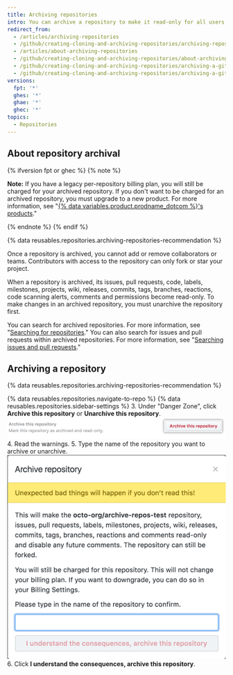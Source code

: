 ```yaml
---
title: Archiving repositories
intro: You can archive a repository to make it read-only for all users and indicate that it's no longer actively maintained. You can also unarchive repositories that have been archived.
redirect_from:
  - /articles/archiving-repositories
  - /github/creating-cloning-and-archiving-repositories/archiving-repositories
  - /articles/about-archiving-repositories
  - /github/creating-cloning-and-archiving-repositories/about-archiving-repositories
  - /github/creating-cloning-and-archiving-repositories/archiving-a-github-repository/about-archiving-repositories
  - /github/creating-cloning-and-archiving-repositories/archiving-a-github-repository/archiving-repositories
versions:
  fpt: '*'
  ghes: '*'
  ghae: '*'
  ghec: '*'
topics:
  - Repositories
---
```


## About repository archival

{% ifversion fpt or ghec %}
{% note %}

**Note:** If you have a legacy per-repository billing plan, you will still be charged for your archived repository. If you don't want to be charged for an archived repository, you must upgrade to a new product. For more information, see "[{% data variables.product.prodname_dotcom %}'s products](/articles/github-s-products)."

{% endnote %}
{% endif %}

{% data reusables.repositories.archiving-repositories-recommendation %}

Once a repository is archived, you cannot add or remove collaborators or teams. Contributors with access to the repository can only fork or star your project.

When a repository is archived, its issues, pull requests, code, labels, milestones, projects, wiki, releases, commits, tags, branches, reactions, code scanning alerts, comments and permissions become read-only. To make changes in an archived repository, you must unarchive the repository first.

You can search for archived repositories. For more information, see "[Searching for repositories](/search-github/searching-on-github/searching-for-repositories/#search-based-on-whether-a-repository-is-archived)." You can also search for issues and pull requests within archived repositories. For more information, see "[Searching issues and pull requests](/search-github/searching-on-github/searching-issues-and-pull-requests/#search-based-on-whether-a-repository-is-archived)."  

## Archiving a repository

{% data reusables.repositories.archiving-repositories-recommendation %}

{% data reusables.repositories.navigate-to-repo %}
{% data reusables.repositories.sidebar-settings %}
3. Under "Danger Zone", click **Archive this repository** or **Unarchive this repository**.
   ![Archive this repository button](/assets/images/help/repository/archive-repository.png)
4. Read the warnings.
5. Type the name of the repository you want to archive or unarchive.
  ![Archive repository warnings](/assets/images/help/repository/archive-repository-warnings.png)
6. Click **I understand the consequences, archive this repository**.
